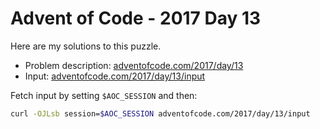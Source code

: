 # Advent of Code - 2017 Day 13
Here are my solutions to this puzzle.

* Problem description: [adventofcode.com/2017/day/13](https://adventofcode.com/2017/day/13)
* Input: [adventofcode.com/2017/day/13/input](https://adventofcode.com/2017/day/13/input)

Fetch input by setting `$AOC_SESSION` and then:
```bash
curl -OJLsb session=$AOC_SESSION adventofcode.com/2017/day/13/input
```
